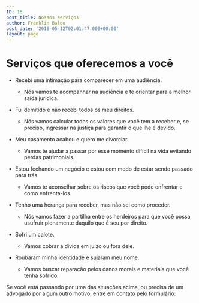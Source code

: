 ```yaml
---
ID: 18
post_title: Nossos serviços
author: Franklin Baldo
post_date: '2016-05-12T02:01:47.000+00:00'
layout: page
---
```


# Serviços que oferecemos a você

* Recebi uma intimação para comparecer em uma audiência.
   * Nós vamos te acompanhar na audiência e te orientar para a melhor saída jurídica.

* Fui demitido e não recebi todos os meu direitos.
  * Nós vamos calcular todos os valores que você tem a receber e, se preciso, ingressar na justiça para garantir o que lhe é devido.

* Meu casamento acabou e quero me divorciar.
  * Vamos te ajudar a passar por esse momento difícil na vida evitando perdas patrimoniais.

* Estou fechando um negócio e estou com medo de estar sendo passado para trás.
  * Vamos te aconselhar sobre os riscos que você pode enfrentar e como enfrenta-los.

* Tenho uma herança para receber, mas não sei como proceder.
  * Nós vamos fazer a partilha entre os herdeiros para que você possa usufruir plenamente daquilo que é seu por direito.

* Sofri um calote.
  * Vamos cobrar a dívida em juízo ou fora dele.

* Roubaram minha identidade e sujaram meu nome.
  * Vamos buscar reparação pelos danos morais e materiais que você tenha sofrido.

Se você está passando por uma das situações acima, ou precisa de um advogado por algum outro motivo, entre em contato pelo formulário:
